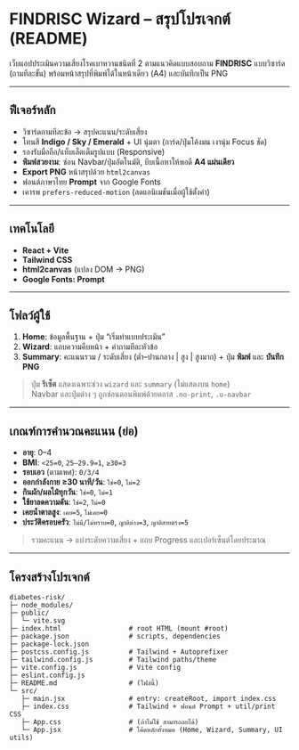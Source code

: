 # FINDRISC Wizard – สรุปโปรเจกต์ (README)

เว็บแอปประเมินความเสี่ยงโรคเบาหวานชนิดที่ 2 ตามแนวคิดแบบสอบถาม **FINDRISC** แบบวิซาร์ด (ถามทีละขั้น) พร้อมหน้าสรุปที่พิมพ์ได้ในหน้าเดียว (A4) และบันทึกเป็น PNG

---

## ฟีเจอร์หลัก

- วิซาร์ดถามทีละข้อ → สรุปคะแนน/ระดับเสี่ยง
- โทนสี **Indigo / Sky / Emerald** + UI นุ่มตา (การ์ด/ปุ่มโค้งมน เงานุ่ม Focus ชัด)
- รองรับมือถือ/แท็บเล็ตเต็มรูปแบบ (Responsive)
- **พิมพ์สวยงาม**: ซ่อน Navbar/ปุ่มอัตโนมัติ, บีบเนื้อหาให้พอดี **A4 แผ่นเดียว**
- **Export PNG** หน้าสรุปด้วย `html2canvas`
- ฟอนต์ภาษาไทย **Prompt** จาก Google Fonts
- เคารพ `prefers-reduced-motion` (ลดแอนิเมชันเมื่อผู้ใช้ตั้งค่า)

---

## เทคโนโลยี

- **React + Vite**
- **Tailwind CSS**
- **html2canvas** (แปลง DOM → PNG)
- **Google Fonts: Prompt**

---

## โฟลว์ผู้ใช้

1. **Home**: ข้อมูลพื้นฐาน + ปุ่ม “เริ่มทำแบบประเมิน”  
2. **Wizard**: แถบความคืบหน้า + คำถามทีละหัวข้อ  
3. **Summary**: คะแนนรวม / ระดับเสี่ยง (ต่ำ–ปานกลาง | สูง | สูงมาก) + ปุ่ม **พิมพ์** และ **บันทึก PNG**

> ปุ่ม **รีเซ็ต** แสดงเฉพาะช่วง `wizard` และ `summary` (ไม่แสดงบน `home`)  
> Navbar และปุ่มต่าง ๆ ถูกซ่อนตอนพิมพ์ด้วยคลาส `.no-print`, `.u-navbar`

---

## เกณฑ์การคำนวณคะแนน (ย่อ)

- **อายุ**: 0–4  
- **BMI**: `<25=0`, `25–29.9=1`, `≥30=3`  
- **รอบเอว** (ตามเพศ): `0/3/4`  
- **ออกกำลังกาย ≥30 นาที/วัน**: `ใช่=0`, `ไม่=2`  
- **กินผัก/ผลไม้ทุกวัน**: `ใช่=0`, `ไม่=1`  
- **ใช้ยาลดความดัน**: `ใช่=2`, `ไม่=0`  
- **เคยน้ำตาลสูง**: `เคย=5`, `ไม่เคย=0`  
- **ประวัติครอบครัว**: `ไม่มี/ไม่ทราบ=0`, `ญาติห่าง=3`, `ญาติสายตรง=5`

> รวมคะแนน → แบ่งระดับความเสี่ยง + แถบ Progress และเปอร์เซ็นต์โดยประมาณ

---

## โครงสร้างโปรเจกต์

```text
diabetes-risk/
├─ node_modules/
├─ public/
│  └─ vite.svg
├─ index.html                 # root HTML (mount #root)
├─ package.json               # scripts, dependencies
├─ package-lock.json
├─ postcss.config.js          # Tailwind + Autoprefixer
├─ tailwind.config.js         # Tailwind paths/theme
├─ vite.config.js             # Vite config
├─ eslint.config.js
├─ README.md                  # (ไฟล์นี้)
└─ src/
   ├─ main.jsx                # entry: createRoot, import index.css
   ├─ index.css               # Tailwind + ฟอนต์ Prompt + util/print CSS
   ├─ App.css                 # (ถ้าไม่ใช้ สามารถลบได้)
   └─ App.jsx                 # โค้ดหลักทั้งหมด (Home, Wizard, Summary, UI utils)
